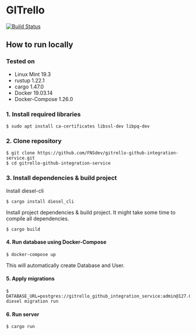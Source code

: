 # GITrello

[![Build Status](https://gitrello.me/jenkins/buildStatus/icon?job=gitrello-github-integration-service)](https://gitrello.me/jenkins/job/gitrello/)

## How to run locally

### Tested on

* Linux Mint 19.3
* rustup 1.22.1
* cargo 1.47.0
* Docker 19.03.14
* Docker-Compose 1.26.0

### 1. Install required libraries

```
$ sudo apt install ca-certificates libssl-dev libpq-dev
```

### 2. Clone repository

```
$ git clone https://github.com/FNSdev/gitrello-github-integration-service.git
$ cd gitrello-github-integration-service
```

### 3. Install dependencies & build project

Install diesel-cli

```
$ cargo install diesel_cli
```

Install project dependencies & build project. It might take some time to compile all dependencies.

```
$ cargo build
```

#### 4. Run database using Docker-Compose

```
$ docker-compose up
```

This will automatically create Database and User.

#### 5. Apply migrations

```
$ DATABASE_URL=postgres://gitrello_github_integration_service:admin@127.0.0.1:5432/gitrello_github_integration_service diesel migration run
```

#### 6. Run server

```
$ cargo run
```
